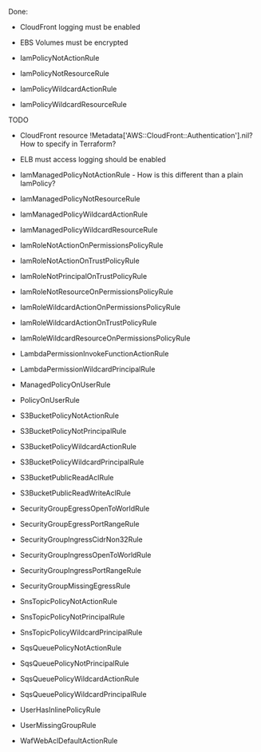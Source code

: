 

Done:
* CloudFront logging must be enabled

* EBS Volumes must be encrypted

* IamPolicyNotActionRule
* IamPolicyNotResourceRule
* IamPolicyWildcardActionRule
* IamPolicyWildcardResourceRule

TODO
* CloudFront resource !Metadata['AWS::CloudFront::Authentication'].nil?  How to specify in Terraform?
* ELB must access logging should be enabled

* IamManagedPolicyNotActionRule  - How is this different than a plain IamPolicy?
* IamManagedPolicyNotResourceRule
* IamManagedPolicyWildcardActionRule
* IamManagedPolicyWildcardResourceRule

* IamRoleNotActionOnPermissionsPolicyRule
* IamRoleNotActionOnTrustPolicyRule
* IamRoleNotPrincipalOnTrustPolicyRule
* IamRoleNotResourceOnPermissionsPolicyRule
* IamRoleWildcardActionOnPermissionsPolicyRule
* IamRoleWildcardActionOnTrustPolicyRule
* IamRoleWildcardResourceOnPermissionsPolicyRule

* LambdaPermissionInvokeFunctionActionRule
* LambdaPermissionWildcardPrincipalRule

* ManagedPolicyOnUserRule
* PolicyOnUserRule

* S3BucketPolicyNotActionRule
* S3BucketPolicyNotPrincipalRule
* S3BucketPolicyWildcardActionRule
* S3BucketPolicyWildcardPrincipalRule
* S3BucketPublicReadAclRule
* S3BucketPublicReadWriteAclRule

* SecurityGroupEgressOpenToWorldRule
* SecurityGroupEgressPortRangeRule
* SecurityGroupIngressCidrNon32Rule
* SecurityGroupIngressOpenToWorldRule
* SecurityGroupIngressPortRangeRule
* SecurityGroupMissingEgressRule

* SnsTopicPolicyNotActionRule
* SnsTopicPolicyNotPrincipalRule
* SnsTopicPolicyWildcardPrincipalRule

* SqsQueuePolicyNotActionRule
* SqsQueuePolicyNotPrincipalRule
* SqsQueuePolicyWildcardActionRule
* SqsQueuePolicyWildcardPrincipalRule

* UserHasInlinePolicyRule
* UserMissingGroupRule

* WafWebAclDefaultActionRule
